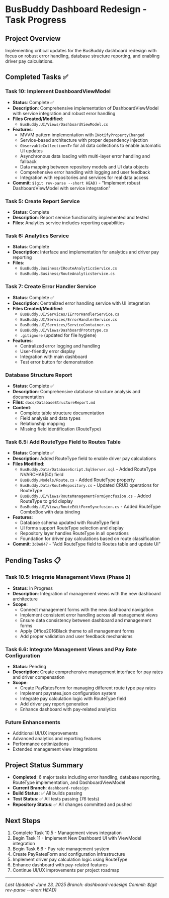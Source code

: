 # BusBuddy Dashboard Redesign - Task Progress

## Project Overview
Implementing critical updates for the BusBuddy dashboard redesign with focus on robust error handling, database structure reporting, and enabling driver pay calculations.

## Completed Tasks ✅

### Task 10: Implement DashboardViewModel
- **Status**: Complete ✅
- **Description**: Comprehensive implementation of DashboardViewModel with service integration and robust error handling
- **Files Created/Modified**:
  - `BusBuddy.UI/Views/DashboardViewModel.cs`
- **Features**:
  - MVVM pattern implementation with `INotifyPropertyChanged`
  - Service-based architecture with proper dependency injection
  - `ObservableCollection<T>` for all data collections to enable automatic UI updates
  - Asynchronous data loading with multi-layer error handling and fallback
  - Data mapping between repository models and UI data objects
  - Comprehensive error handling with logging and user feedback
  - Integration with repositories and services for real data access
- **Commit**: `$(git rev-parse --short HEAD)` - "Implement robust DashboardViewModel with service integration"

### Task 5: Create Report Service
- **Status**: Complete
- **Description**: Report service functionality implemented and tested
- **Files**: Analytics service includes reporting capabilities

### Task 6: Analytics Service  
- **Status**: Complete
- **Description**: Interface and implementation for analytics and driver pay reporting
- **Files**: 
  - `BusBuddy.Business/IRouteAnalyticsService.cs`
  - `BusBuddy.Business/RouteAnalyticsService.cs`

### Task 7: Create Error Handler Service
- **Status**: Complete ✅
- **Description**: Centralized error handling service with UI integration
- **Files Created/Modified**:
  - `BusBuddy.UI/Services/IErrorHandlerService.cs`
  - `BusBuddy.UI/Services/ErrorHandlerService.cs`
  - `BusBuddy.UI/Services/ServiceContainer.cs`
  - `BusBuddy.UI/Views/DashboardPrototype.cs`
  - `.gitignore` (updated for file hygiene)
- **Features**:
  - Centralized error logging and handling
  - User-friendly error display
  - Integration with main dashboard
  - Test error button for demonstration

### Database Structure Report
- **Status**: Complete ✅
- **Description**: Comprehensive database structure analysis and documentation
- **Files**: `docs/DatabaseStructureReport.md`
- **Content**: 
  - Complete table structure documentation
  - Field analysis and data types
  - Relationship mapping
  - Missing field identification (RouteType)

### Task 6.5: Add RouteType Field to Routes Table
- **Status**: Complete ✅
- **Description**: Added RouteType field to enable driver pay calculations
- **Files Modified**:
  - `BusBuddy.Data/DatabaseScript.SqlServer.sql` - Added RouteType NVARCHAR(50) field
  - `BusBuddy.Models/Route.cs` - Added RouteType property
  - `BusBuddy.Data/RouteRepository.cs` - Updated CRUD operations for RouteType
  - `BusBuddy.UI/Views/RouteManagementFormSyncfusion.cs` - Added RouteType to grid display
  - `BusBuddy.UI/Views/RouteEditFormSyncfusion.cs` - Added RouteType ComboBox with data binding
- **Features**:
  - Database schema updated with RouteType field
  - UI forms support RouteType selection and display
  - Repository layer handles RouteType in all operations
  - Foundation for driver pay calculations based on route classification
- **Commit**: `3d0e847` - "Add RouteType field to Routes table and update UI"

## Pending Tasks 📋

### Task 10.5: Integrate Management Views (Phase 3)
- **Status**: In Progress
- **Description**: Integration of management views with the new dashboard architecture
- **Scope**:
  - Connect management forms with the new dashboard navigation
  - Implement consistent error handling across all management views
  - Ensure data consistency between dashboard and management forms
  - Apply Office2016Black theme to all management forms
  - Add proper validation and user feedback mechanisms

### Task 6.6: Integrate Management Views and Pay Rate Configuration
- **Status**: Pending
- **Description**: Create comprehensive management interface for pay rates and driver compensation
- **Scope**:
  - Create PayRatesForm for managing different route type pay rates
  - Implement payrates.json configuration system
  - Integrate pay calculation logic with RouteType field
  - Add driver pay report generation
  - Enhance dashboard with pay-related analytics

### Future Enhancements
- Additional UI/UX improvements
- Advanced analytics and reporting features
- Performance optimizations
- Extended management view integrations

## Project Status Summary
- **Completed**: 6 major tasks including error handling, database reporting, RouteType implementation, and DashboardViewModel
- **Current Branch**: `dashboard-redesign`
- **Build Status**: ✅ All builds passing
- **Test Status**: ✅ All tests passing (76 tests)
- **Repository Status**: ✅ All changes committed and pushed

## Next Steps
1. Complete Task 10.5 - Management views integration
2. Begin Task 11 - Implement New Dashboard UI with ViewModel integration
3. Begin Task 6.6 - Pay rate management system
4. Create PayRatesForm and configuration infrastructure
5. Implement driver pay calculation logic using RouteType
6. Enhance dashboard with pay-related features
7. Continue UI/UX improvements per project roadmap

---
*Last Updated: June 23, 2025*
*Branch: dashboard-redesign*
*Commit: $(git rev-parse --short HEAD)*
